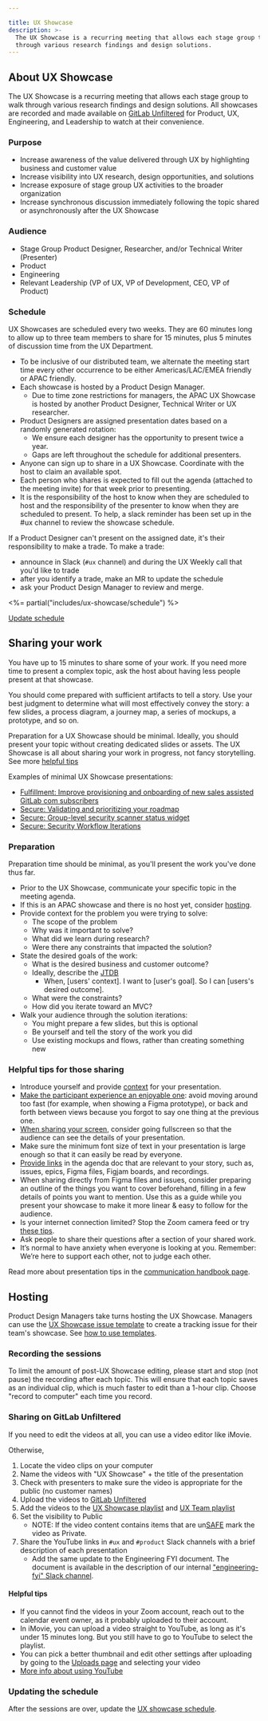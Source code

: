 ```yaml
---

title: UX Showcase
description: >-
  The UX Showcase is a recurring meeting that allows each stage group to walk
  through various research findings and design solutions.
---
```


##





## About UX Showcase

The UX Showcase is a recurring meeting that allows each stage group to walk through various research findings and design solutions. All showcases are recorded and made available on [GitLab Unfiltered](https://www.youtube.com/playlist?list=PL05JrBw4t0Kq89nFXtkVviaIfYQPptwJz) for Product, UX, Engineering, and Leadership to watch at their convenience.

### Purpose

- Increase awareness of the value delivered through UX by highlighting business and customer value
- Increase visibility into UX research, design opportunities, and solutions
- Increase exposure of stage group UX activities to the broader organization
- Increase synchronous discussion immediately following the topic shared or asynchronously after the UX Showcase

### Audience

- Stage Group Product Designer, Researcher, and/or Technical Writer (Presenter)
- Product
- Engineering
- Relevant Leadership (VP of UX, VP of Development, CEO, VP of Product)

### Schedule

UX Showcases are scheduled every two weeks. They are 60 minutes long to allow up to three team members to share for 15 minutes, plus 5 minutes of discussion time from the UX Department.

- To be inclusive of our distributed team, we alternate the meeting start time every other occurrence to be either Americas/LAC/EMEA friendly or APAC friendly.
- Each showcase is hosted by a Product Design Manager.
    - Due to time zone restrictions for managers, the APAC UX Showcase is hosted by another Product Designer, Technical Writer or UX researcher.
- Product Designers are assigned presentation dates based on a randomly generated rotation:
    - We ensure each designer has the opportunity to present twice a year.
    - Gaps are left throughout the schedule for additional presenters.
- Anyone can sign up to share in a UX Showcase. Coordinate with the host to claim an available spot.
- Each person who shares is expected to fill out the agenda (attached to the meeting invite) for that week prior to presenting.
- It is the responsibility of the host to know when they are scheduled to host and the responsibility of the presenter to know when they are scheduled to present. To help, a slack reminder has been set up in the #ux channel to review the showcase schedule.

If a Product Designer can't present on the assigned date, it's their responsibility to make a trade. To make a trade:
- announce in Slack (`#ux` channel) and during the UX Weekly call that you'd like to trade
- after you identify a trade, make an MR to update the schedule
- ask your Product Design Manager to review and merge.

<%= partial("includes/ux-showcase/schedule") %>

<a href="https://gitlab.com/-/ide/project/gitlab-com/www-gitlab-com/edit/master/-/sites/handbook/source/includes/ux-showcase/_schedule.md" class="btn btn-default btn-sm">Update schedule</a>

## Sharing your work

You have up to 15 minutes to share some of your work. If you need more time to present a complex topic, ask the host about having less people present at that showcase.

You should come prepared with sufficient artifacts to tell a story. Use your best judgment to determine what will most effectively convey the story: a few slides, a process diagram, a journey map, a series of mockups, a prototype, and so on.

Preparation for a UX Showcase should be minimal. Ideally, you should present your topic without creating dedicated slides or assets. The UX Showcase is all about sharing your work in progress, not fancy storytelling. See more [helpful tips](#helpful-tips-for-presenters)

Examples of minimal UX Showcase presentations:

- [Fulfillment: Improve provisioning and onboarding of new sales assisted GitLab com subscribers](https://youtu.be/JYl2_Pnh_-I )
- [Secure: Validating and prioritizing your roadmap](https://youtu.be/FVhZ_XNiR6U)
- [Secure: Group-level security scanner status widget](https://youtu.be/4W-cWcEae_o)
- [Secure: Security Workflow Iterations](https://youtu.be/v3gv-rplcBI)

### Preparation

Preparation time should be minimal, as you'll present the work you've done thus far.

- Prior to the UX Showcase, communicate your specific topic in the meeting agenda.
- If this is an APAC showcase and there is no host yet, consider [hosting](/handbook/product/ux/ux-showcase/#hosting). 
- Provide context for the problem you were trying to solve:
    - The scope of the problem
    - Why was it important to solve?
    - What did we learn during research?
    - Were there any constraints that impacted the solution?
- State the desired goals of the work:
    - What is the desired business and customer outcome?
    - Ideally, describe the [JTDB](https://jtbd.info/replacing-the-user-story-with-the-job-story-af7cdee10c27)
        - When, [users' context]. I want to [user's goal]. So I can [users's desired outcome].
    - What were the constraints?
    - How did you iterate toward an MVC?
- Walk your audience through the solution iterations:
    - You might prepare a few slides, but this is optional
    - Be yourself and tell the story of the work you did
    - Use existing mockups and flows, rather than creating something new

### Helpful tips for those sharing

- Introduce yourself and provide [context](#preparation) for your presentation.
- [Make the participant experience an enjoyable one](/handbook/tools-and-tips/zoom/#make-the-participant-experience-an-enjoyable-one): avoid moving around too fast (for example, when showing a Figma prototype), or back and forth between views because you forgot to say one thing at the previous one.
- [When sharing your screen](/handbook/tools-and-tips/zoom/#how-to-share-a-presentation-in-zoom), consider going fullscreen so that the audience can see the details of your presentation.
- Make sure the minimum font size of text in your presentation is large enough so that it can easily be read by everyone.
- [Provide links](/handbook/tools-and-tips/zoom/#provide-links-rather-than-sharing-while-you-present-or-edit) in the agenda doc that are relevant to your story, such as, issues, epics, Figma files, Figjam boards, and recordings.
- When sharing directly from Figma files and issues, consider preparing an outline of the things you want to cover beforehand, filling in a few details of points you want to mention. Use this as a guide while you present your showcase to make it more linear & easy to follow for the audience.
- Is your internet connection limited? Stop the Zoom camera feed or try [these tips](https://www.canr.msu.edu/od/educational-technology/tips-zoom-slow-connection).
- Ask people to share their questions after a section of your shared work.
- It’s normal to have anxiety when everyone is looking at you. Remember: We’re here to support each other, not to judge each other.

Read more about presentation tips in the [communication handbook page](/handbook/communication/#presentations).

## Hosting

Product Design Managers take turns hosting the UX Showcase. Managers can use the [UX Showcase issue template](https://gitlab.com/gitlab-org/gitlab-design/-/issues/new?issuable_template=UX%20Showcase) to create a tracking issue for their team's showcase. See [how to use templates](https://docs.gitlab.com/ee/user/project/description_templates.html#use-the-templates).

### Recording the sessions

To limit the amount of post-UX Showcase editing, please start and stop (not pause) the recording after each topic. This will ensure that each topic saves as an individual clip, which is much faster to edit than a 1-hour clip. Choose "record to computer" each time you record.

### Sharing on GitLab Unfiltered

If you need to edit the videos at all, you can use a video editor like iMovie.

Otherwise,

1. Locate the video clips on your computer
1. Name the videos with "UX Showcase" + the title of the presentation
1. Check with presenters to make sure the video is appropriate for the public (no customer names)
1. Upload the videos to [GitLab Unfiltered](https://m.youtube.com/playlist?list=PL05JrBw4t0Kq89nFXtkVviaIfYQPptwJz)
1. Add the videos to the [UX Showcase playlist](https://www.youtube.com/playlist?list=PL05JrBw4t0Kq89nFXtkVviaIfYQPptwJz) and [UX Team playlist](https://www.youtube.com/playlist?list=PL05JrBw4t0KqkW0oPW3n0HqVgKcONVnO5)
1. Set the visibility to Public
    * NOTE: If the video content contains items that are un[SAFE](https://about.gitlab.com/handbook/legal/safe-framework/) mark the video as Private.
1. Share the YouTube links in `#ux` and `#product` Slack channels with a brief description of each presentation
    - Add the same update to the Engineering FYI document. The document is available in the description of our internal ["engineering-fyi" Slack channel](https://gitlab.slack.com/archives/CJWA4E9UG).

#### Helpful tips

- If you cannot find the videos in your Zoom account, reach out to the calendar event owner, as it probably uploaded to their account.
- In iMovie, you can upload a video straight to YouTube, as long as it's under 15 minutes long. But you still have to go to YouTube to select the playlist.
- You can pick a better thumbnail and edit other settings after uploading by going to the [Uploads page](https://studio.youtube.com/channel/UCMtZ0sc1HHNtGGWZFDRTh5A/videos/upload) and selecting your video
- [More info about using YouTube](/handbook/marketing/marketing-operations/youtube/)

### Updating the schedule

After the sessions are over, update the [UX showcase schedule](https://gitlab.com/-/ide/project/gitlab-com/www-gitlab-com/edit/master/-/sites/handbook/source/includes/ux-showcase/_schedule.md).
